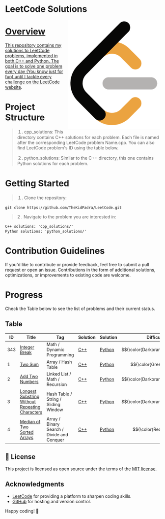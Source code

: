 # LeetCode Solutions
<a href="https://leetcode.com/"><img align="right" width="300" src="https://github.com/TheKidPadra/TheKidPadra/blob/main/socials/LeetCode.png" /></p>

# Overview
This repository contains my solutions to LeetCode problems, implemented in both C++ and Python. The goal is to solve one problem every day (You know just for fun) until I tackle every challenge on the [LeetCode website](https://leetcode.com/problemset/all/).

# Project Structure
>１. cpp_solutions: This directory contains C++ solutions for each problem. Each file is named after the corresponding LeetCode problem Name.cpp. You can also find LeetCode problem's ID using the table below.
>
>２. python_solutions: Similar to the C++ directory, this one contains Python solutions for each problem.

# Getting Started 

>１. Clone the repository:

    git clone https://github.com/TheKidPadra/LeetCode.git

>2 . Navigate to the problem you are interested in:

    C++ solutions: 'cpp_solutions/'
    Python solutions: 'python_solutions/'

# Contribution Guidelines

If you'd like to contribute or provide feedback, feel free to submit a pull request or open an issue. Contributions in the form of additional solutions, optimizations, or improvements to existing code are welcome.

# Progress
Check the Table below to see the list of problems and their current status.
## Table
|  ID  |      Title      | Tag  |     Solution    |     Solution    |    Difficulty   |
|------|---------------- | -----| --------------- | --------------- | --------------- |
|  343  | [Integer Break](https://leetcode.com/problems/integer-break/) | Math / Dynamic Programming | [C++](https://github.com/TheKidPadra/LeetCode/blob/main/cpp_solutions/Integer_Break.cpp) | [Python](https://github.com/TheKidPadra/LeetCode/blob/main/python_solutions/Integer_Break.py) | $${\color{Darkorange}Medium}$$ |
|  1  | [Two Sum](https://leetcode.com/problems/two-sum) | Array / Hash Table | [C++](https://github.com/TheKidPadra/LeetCode/blob/main/cpp_solutions/TwoSum.cpp) | [Python](https://github.com/TheKidPadra/LeetCode/blob/main/python_solutions/TwoSum.py) | $${\color{Green}Easy}$$ |
|  2  | [Add Two Numbers](https://leetcode.com/problems/add-two-numbers/) | Linked List / Math / Recursion | [C++](https://github.com/TheKidPadra/LeetCode/blob/main/cpp_solutions/AddTwoNumbers.cpp) | [Python](https://github.com/TheKidPadra/LeetCode/blob/main/python_solutions/AddTwoNumbers.py) | $${\color{Darkorange}Medium}$$ |
|  3  | [Longest Substring Without Repeating Characters](https://leetcode.com/problems/longest-substring-without-repeating-characters) | Hash Table / String / Sliding Window | [C++](https://github.com/TheKidPadra/LeetCode/blob/main/cpp_solutions/LongestSubstringWithoutRepeatingCharacters.cpp) | [Python]() | $${\color{Darkorange}Medium}$$ |
|  4  | [Median of Two Sorted Arrays](https://leetcode.com/problems/median-of-two-sorted-arrays) | Array / Binary Search / Divide and Conquer | [C++]() | [Python]() | $${\color{Red}Hard}$$ |

## 📝 License
This project is licensed as open source under the terms of the [MIT license](https://opensource.org/licenses/MIT).

## Acknowledgments
- [LeetCode](https://leetcode.com/) for providing a platform to sharpen coding skills.
- [GitHub](https://github.com/) for hosting and version control.

Happy coding! 🚀


